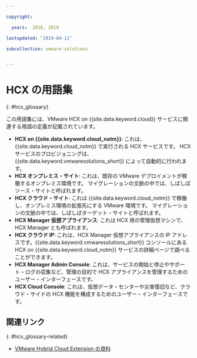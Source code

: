 ```yaml
---

copyright:

  years:  2016, 2019

lastupdated: "2019-04-12"

subcollection: vmware-solutions


---
```


# HCX の用語集
{: #hcx_glossary}

この用語集には、VMware HCX on {{site.data.keyword.cloud}} サービスに関連する用語の定義が記載されています。

* **HCX on {{site.data.keyword.cloud_notm}}**: これは、{{site.data.keyword.cloud_notm}} で実行される HCX サービスです。 HCX サービスのプロビジョニングは、{{site.data.keyword.vmwaresolutions_short}} によって自動的に行われます。
* **HCX オンプレミス・サイト**: これは、既存の VMware デプロイメントが稼働するオンプレミス環境です。 マイグレーションの文脈の中では、しばしばソース・サイトと呼ばれます。
* **HCX クラウド・サイト**: これは {{site.data.keyword.cloud_notm}} で稼働し、オンプレミス環境の拡張先にする VMware 環境です。 マイグレーションの文脈の中では、しばしばターゲット・サイトと呼ばれます。
* **HCX Manager 仮想アプライアンス**: これは HCX 用の管理仮想マシンで、HCX Manager とも呼ばれます。
* **HCX クラウド IP**: これは、HCX Manager 仮想アプライアンスの IP アドレスです。{{site.data.keyword.vmwaresolutions_short}} コンソールにある HCX on {{site.data.keyword.cloud_notm}} サービスの詳細ページで調べることができます。
* **HCX Manager Admin Console**: これは、サービスの開始と停止やサポート・ログの収集など、管理の目的で HCX アプライアンスを管理するためのユーザー・インターフェースです。
* **HCX Cloud Console**: これは、仮想データ・センターや災害復旧など、クラウド・サイドの HCX 機能を構成するためのユーザー・インターフェースです。

## 関連リンク
{: #hcx_glossary-related}

* [VMware Hybrid Cloud Extension の資料](https://cloud.vmware.com/vmware-hcx/resources)
